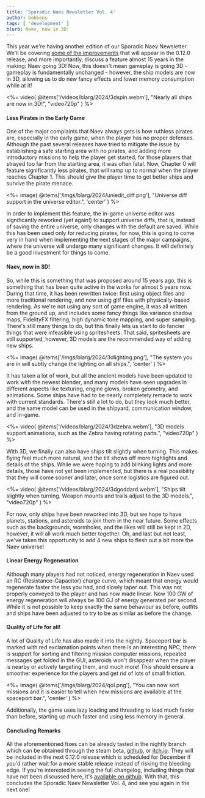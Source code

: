 ```yaml
---
title: 'Sporadic Naev Newsletter Vol. 4'
author: bobbens
tags: [ 'development' ]
blurb: Naev, now in 3D!
---
```


This year we're having another edition of our Sporadic Naev Newsletter. We'll be covering [some of the improvements](https://github.com/naev/naev/blob/main/CHANGELOG) that will appear in the 0.12.0 release, and more importantly, discuss a feature almost 15 years in the making: Naev going 3D! Now, this doesn't mean gameplay is going 3D - gameplay is fundamentally unchanged - however, the ship models are now in 3D, allowing us to do new fancy effects and lower memory consumption while at it!

<%= video( @items['/videos/blarg/2024/3dspin.webm'], "Nearly all ships are now in 3D!", "video720p" ) %>

#### Less Pirates in the Early Game

One of the major complaints that Naev always gets is how ruthless pirates are, especially in the early game, when the player has no proper defenses. Although the past several releases have tried to mitigate the issue by establishing a safe starting area with no pirates, and adding more introductory missions to help the player get started, for those players that strayed too far from the starting area, it was often fatal. Now, Chapter 0 will feature significantly less pirates, that will ramp up to normal when the player reaches Chapter 1. This should give the player time to get better ships and survive the pirate menace.

<%= image( @items['/imgs/blarg/2024/uniedit_diff.png'], "Universe diff support in the universe editor.", 'center' ) %>

In order to implement this feature, the in-game universe editor was significantly reworked (yet again!) to support universe diffs, that is, instead of saving the entire universe, only changes with the default are saved. While this has been used only for reducing pirates, for now, this is going to come very in hand when implementing the next stages of the major campaigns, where the universe will undergo many significant changes. It will definitely be a good investment for things to come.

#### Naev, now in 3D!

So, while this is something that was proposed around 15 years ago, this is something that has been quite active in the works for almost 5 years now. During that time, it has been rewritten twice: first using object files and more traditional rendering, and now using gltf files with physically-based rendering. As we're not using any sort of game engine, it was all written from the ground up, and includes some fancy things like variance shadow maps, FidelityFX filtering, high dynamic tone mapping, and super sampling. There's still many things to do, but this finally lets us start to do fancier things that were infeasible using spritesheets. That said, spritesheets are still supported, however, 3D models are the recommended way of adding new ships.

<%= image( @items['/imgs/blarg/2024/3dlighting.png'], "The system you are in will subtly change the lighting on all ships.", 'center' ) %>

It has taken a lot of work, but all the ancient models have been updated to work with the newest blender, and many models have seen upgrades in different aspects like texturing, engine glows, broken geometry, and animations. Some ships have had to be nearly completely remade to work with current standards. There's still a lot to do, but they look much better, and the same model can be used in the shipyard, communication window, and in-game.

<%= video( @items['/videos/blarg/2024/3dzebra.webm'], "3D models support animations, such as the Zebra having rotating parts.", "video720p" ) %>

With 3D, we finally can also have ships tilt slightly when turning. This makes flying feel much more natural, and the tilt shows off more highlights and details of the ships. While we were hoping to add blinking lights and more details, those have not yet been implemented, but there is a real possibility that they will come sooner and later, once some logistics are figured out.

<%= video( @items['/videos/blarg/2024/3dgoddard.webm'], "Ships tilt slightly when turning. Weapon mounts and trails adjust to the 3D models.", "video720p" ) %>

For now, only ships have been reworked into 3D, but we hope to have planets, stations, and asteroids to join them in the near future. Some effects such as the backgrounds, wormholes, and the likes will still be kept in 2D, however, it will all work much better together. Oh, and last but not least, we've taken this opportunity to add 4 new ships to flesh out a bit more the Naev universe!

#### Linear Energy Regeneration

Although many players had not noticed, energy regeneration in Naev used an RC (Resistance-Capacitor) charge curve, which meant that energy would regenerate faster the less you had, and slowly taper out. This was not properly conveyed to the player and has now made linear. Now 100 GW of energy regeneration will always be 100 GJ of energy generated per second. While it is not possible to keep exactly the same behaviour as before, outfits and ships have been adjusted to try to be as similar as before the change.

#### Quality of Life for all!

A lot of Quality of Life has also made it into the nightly. Spaceport bar is marked with red exclamation points when there is an interesting NPC, there is support for sorting and filtering mission computer missions, repeated messages get folded in the GUI, asteroids won't disappear when the player is nearby or actively targeting them, and much more! This should ensure a smoother experience for the players and get rid of lots of small friction.

<%= image( @items['/imgs/blarg/2024/qol.png'], "You can now sort missions and it is easier to tell when new missions are available at the spaceport bar.", 'center' ) %>

Additionally, the game uses lazy loading and threading to load much faster than before, starting up much faster and using less memory in general.

#### Concluding Remarks

All the aforementioned fixes can be already tasted in the nightly branch which can be obtained through the steam beta, [github](https://github.com/naev/naev/releases/tag/nightly), or [itch.io](https://naev.itch.io/naev). They will be included in the next 0.12.0 release which is scheduled for December if you'd rather wait for a more stable release instead of risking the bleeding edge. If you're interested in seeing the full changelog, including things that have not been discussed here, it's [available on github](https://github.com/naev/naev/blob/main/Changelog.md).
With that, this concludes the Sporadic Naev Newsletter Vol. 4, and see you again in the next one!
